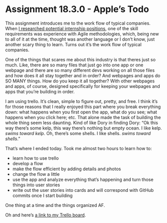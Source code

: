# Assignment 18.3.0 - Apple’s Todo
This assignment introduces me to the work flow of typical companies. When [I researched potential internship positions](https://paper.dropbox.com/doc/Learning-to-Code--AHB7r7HmlfR5vxz0SD5pEPKOAQ-GOXpabZxZIDuxbXPsP8xR), one of the skill requirements was experience with Agile methodologies, which, being new to all of it at the time, thought was another language or I don’t know, just another scary thing to learn. Turns out it’s the work flow of typical companies. 

One of the things that scares me about this industry is that theres just so much. Like, there are so many files that just go into one app or one webpage and there  are so many different devs working on all those files and how does it all stay together and in order? And webpages and apps do SO MANY things. How do you keep it all together? With other webpages and apps, of course, designed specifically for keeping your webpages and apps that you’re building in order. 

I am using trello. It’s clean, simple to figure out, pretty, and free. I think it’s for those reasons that I really enjoyed this part where you break everything down: what happens when you first open the app, what do you see; what happens when you click here; etc. That alone made the task of building the whole thing seem less daunting. Kind of like Dory in finding Dory: “Ok this way there’s some kelp, this way there’s nothing but empty ocean. I like kelp. *swims toward kelp*. Oh, there’s some shells. I like shells. *swims toward shells*.”

That’s where I ended today. Took me almost two hours to learn how to:

- learn how to use trello
- develop a flow
- make the flow efficient by adding details and photos
- change the flow a little
- use the app and analyze everything that’s happening and turn those things into user stories
- write out the user stories into cards and will correspond with GitHub commits once I start building

One thing at a time and the things organized AF.  

Oh and here’s [a link to my Trello board](https://trello.com/b/8XJSqZqe). 



